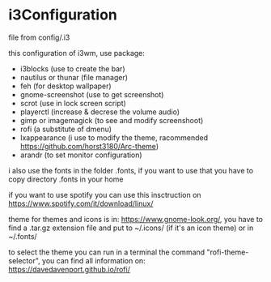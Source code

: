 # i3Configuration

file from config/.i3

this configuration of i3wm, use package:
- i3blocks (use to create the bar)
- nautilus or thunar (file manager)
- feh (for desktop wallpaper)
- gnome-screenshot (use to get screenshot)
- scrot (use in lock screen script)
- playerctl (increase & decrese the volume audio)
- gimp or imagemagick (to see and modify screenshoot)
- rofi (a substitute of dmenu)
- lxappearance (i use to modify the theme, racommended https://github.com/horst3180/Arc-theme)
- arandr (to set monitor configuration)

i also use the fonts in the folder .fonts, if you want to use that you have to copy directory .fonts in your home

if you want to use spotify you can use this insctruction on https://www.spotify.com/it/download/linux/

theme for themes and icons is in: https://www.gnome-look.org/, you have to find a .tar.gz extension file and put to ~/.icons/ (if it's an icon theme) or in ~/.fonts/

to select the theme you can run in a terminal the command "rofi-theme-selector", you can find all information on: https://davedavenport.github.io/rofi/
